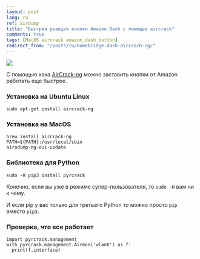 ```yaml
---
layout: post
lang: ru
ref: airdump
title: "Быстрая реакция кнопки Amazon Dash с помощью aircrack"
comments: true
tags: [MacOS aircrack amazon_dash_button]
redirect_from: "/posts/ru/homebridge-dash-aircrach-ng/"
---
```


![](/images/)

С помощью хака [AirCrack-ng](https://www.aircrack-ng.org) можно заставить кнопки от 
Amazon работать еще быстрее.

### Установка на Ubuntu Linux

    sudo apt-get install aircrack-ng
    
### Установка на MacOS

    brew install aircrack-ng
    PATH=${PATH}:/usr/local/sbin
    airodump-ng-oui-update
    
### Библиотека для Python

    sudo -H pip3 install pyrcrack
    
Конечно, если вы уже в режиме супер-пользователя, то `sudo -H` вам ни к чему.

И если pip у вас только для третьего Python то можно просто `pip` вместо `pip3`.

### Проверка, что все работает

    import pyrcrack.management
    with pyrcrack.management.Airmon('wlan0') as f:
      print(f.interface)